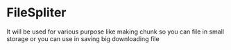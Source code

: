 # FileSpliter
It will be used for various purpose like making chunk so you can file in small storage or you can use in saving big downloading file
